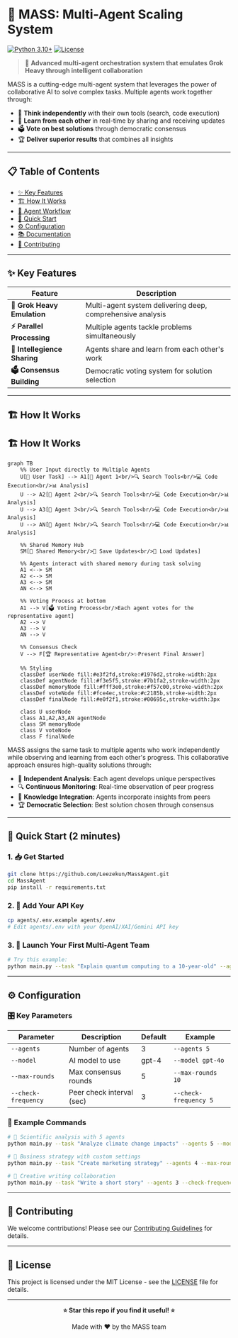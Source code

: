 # 🚀 MASS: Multi-Agent Scaling System

[![Python 3.10+](https://img.shields.io/badge/python-3.10+-blue.svg)](https://www.python.org/downloads/)
[![License](https://img.shields.io/badge/license-MIT-green.svg)](LICENSE)


> 🧠 **Advanced multi-agent orchestration system that emulates Grok Heavy through intelligent collaboration**

MASS is a cutting-edge multi-agent system that leverages the power of collaborative AI to solve complex tasks. Multiple agents work together through:
- 🧠 **Think independently** with their own tools (search, code execution)
- 👥 **Learn from each other** in real-time by sharing and receiving updates
- 🗳️ **Vote on best solutions** through democratic consensus
- 🏆 **Deliver superior results** that combines all insights

---

## 📋 Table of Contents

- [✨ Key Features](#-key-features)
- [🏗️ How It Works](#️-how-it-works)
- [🔄 Agent Workflow](#-agent-workflow)
- [🚀 Quick Start](#-quick-start)
- [⚙️ Configuration](#️-configuration)
- [📚 Documentation](#-documentation)
- [🤝 Contributing](#-contributing)

---

## ✨ Key Features

| Feature | Description |
|---------|-------------|
| **🧠 Grok Heavy Emulation** | Multi-agent system delivering deep, comprehensive analysis |
| **⚡ Parallel Processing** | Multiple agents tackle problems simultaneously |
| **👥 Intellegience Sharing** | Agents share and learn from each other's work |
| **🗳️ Consensus Building** | Democratic voting system for solution selection |

---

## 🏗️ How It Works

## 🏗️ How It Works

```mermaid
graph TB
    %% User Input directly to Multiple Agents
    U[👤 User Task] --> A1[🤖 Agent 1<br/>🔍 Search Tools<br/>💻 Code Execution<br/>📊 Analysis]
    U --> A2[🤖 Agent 2<br/>🔍 Search Tools<br/>💻 Code Execution<br/>📊 Analysis]
    U --> A3[🤖 Agent 3<br/>🔍 Search Tools<br/>💻 Code Execution<br/>📊 Analysis]
    U --> AN[🤖 Agent N<br/>🔍 Search Tools<br/>💻 Code Execution<br/>📊 Analysis]
    
    %% Shared Memory Hub
    SM[🧠 Shared Memory<br/>💾 Save Updates<br/>📖 Load Updates]
    
    %% Agents interact with shared memory during task solving
    A1 <--> SM
    A2 <--> SM
    A3 <--> SM
    AN <--> SM
    
    %% Voting Process at bottom
    A1 --> V[🗳️ Voting Process<br/>Each agent votes for the representative agent]
    A2 --> V
    A3 --> V
    AN --> V
    
    %% Consensus Check
    V --> F[🏆 Representative Agent<br/>✨Present Final Answer]
    
    %% Styling
    classDef userNode fill:#e3f2fd,stroke:#1976d2,stroke-width:2px
    classDef agentNode fill:#f3e5f5,stroke:#7b1fa2,stroke-width:2px
    classDef memoryNode fill:#fff3e0,stroke:#f57c00,stroke-width:2px
    classDef voteNode fill:#fce4ec,stroke:#c2185b,stroke-width:2px
    classDef finalNode fill:#e0f2f1,stroke:#00695c,stroke-width:3px
    
    class U userNode
    class A1,A2,A3,AN agentNode
    class SM memoryNode
    class V voteNode
    class F finalNode
```


MASS assigns the same task to multiple agents who work independently while observing and learning from each other's progress. This collaborative approach ensures high-quality solutions through:

- 🎯 **Independent Analysis**: Each agent develops unique perspectives
- 🔍 **Continuous Monitoring**: Real-time observation of peer progress  
- 🧩 **Knowledge Integration**: Agents incorporate insights from peers
- 🏆 **Democratic Selection**: Best solution chosen through consensus

---

## 🚀 Quick Start (2 minutes)

### 1. 📥 Get Started
```bash
git clone https://github.com/Leezekun/MassAgent.git
cd MassAgent
pip install -r requirements.txt
```

### 2. 🔐 Add Your API Key
```bash
cp agents/.env.example agents/.env
# Edit agents/.env with your OpenAI/XAI/Gemini API key
```

### 3. 🎉 Launch Your First Multi-Agent Team
```bash
# Try this example:
python main.py --task "Explain quantum computing to a 10-year-old" --agents 3
```

---

## ⚙️ Configuration

### 🎛️ Key Parameters

| Parameter | Description | Default | Example |
|-----------|-------------|---------|---------|
| `--agents` | Number of agents | 3 | `--agents 5` |
| `--model` | AI model to use | gpt-4 | `--model gpt-4o` |
| `--max-rounds` | Max consensus rounds | 5 | `--max-rounds 10` |
| `--check-frequency` | Peer check interval (sec) | 3 | `--check-frequency 5` |

### 📝 Example Commands

```bash
# 🔬 Scientific analysis with 5 agents
python main.py --task "Analyze climate change impacts" --agents 5 --model gpt-4o

# 💼 Business strategy with custom settings
python main.py --task "Create marketing strategy" --agents 4 --max-rounds 8

# 🎨 Creative writing collaboration
python main.py --task "Write a short story" --agents 3 --check-frequency 2
```

---

## 🤝 Contributing

We welcome contributions! Please see our [Contributing Guidelines](CONTRIBUTING.md) for details.

---

## 📄 License

This project is licensed under the MIT License - see the [LICENSE](LICENSE) file for details.

---

<div align="center">

**⭐ Star this repo if you find it useful! ⭐**

Made with ❤️ by the MASS team

</div>